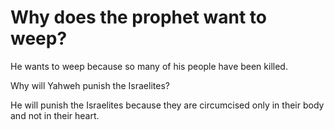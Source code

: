 # Why does the prophet want to weep?

He wants to weep because so many of his people have been killed.

Why will Yahweh punish the Israelites?

He will punish the Israelites because they are circumcised only in their body and not in their heart.
